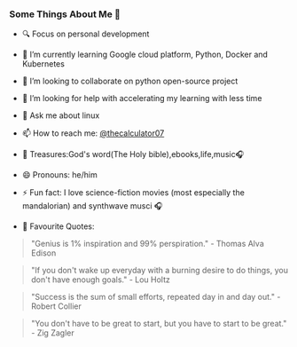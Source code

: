 ### Some Things About Me 👋

<!--
**rossi2018/rossi2018** is a ✨ _special_ ✨ repository because its `README.md` (this file) appears on your GitHub profile.

Here are some ideas to get you started:-->

- 🔍 Focus on personal development 
- 🌱 I’m currently learning Google cloud platform, Python, Docker and Kubernetes 
- 👯 I’m looking to collaborate on python open-source project
- 🤔 I’m looking for help with accelerating my learning with less time
- 💬 Ask me about linux 
- 📫 How to reach me: [@thecalculator07](https://twitter.com/TheCalculator07)
- 💎 Treasures:God's word(The Holy bible),ebooks,life,music🎧 
- 😄 Pronouns: he/him
- ⚡ Fun fact: I love science-fiction movies (most especially the mandalorian) and synthwave musci 🎧

- 💬 Favourite Quotes:
> "Genius is 1% inspiration and 99% perspiration." - Thomas Alva Edison

> "If you don't wake up everyday with a burning desire to do things, you don't have enough goals." - Lou Holtz

> "Success is the sum of small efforts, repeated day in and day out." - Robert Collier

> "You don't have to be great to start, but you have to start to be great."  - Zig Zagler


